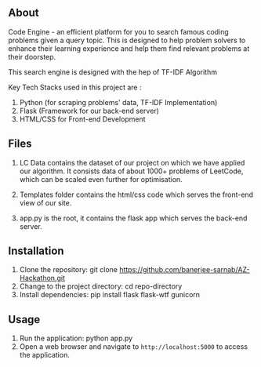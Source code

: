 ## About

Code Engine - an efficient platform for you to search famous coding problems given a query topic. This is designed to help
problem solvers to enhance their learning experience and help them find relevant problems at their doorstep.

This search engine is designed with the hep of TF-IDF Algorithm

Key Tech Stacks used in this project are :
1. Python (for scraping problems' data, TF-IDF Implementation)
2. Flask (Framework for our back-end server)
3. HTML/CSS for Front-end Development

## Files
1. LC Data contains the dataset of our project on which we have applied our algorithm. It consists data of about 1000+
   problems of LeetCode, which can be scaled even further for optimisation.

2. Templates folder contains the html/css code which serves the front-end view of our site.
3. app.py is the root, it contains the flask app which serves the back-end server.

## Installation

1. Clone the repository: git clone https://github.com/banerjee-sarnab/AZ-Hackathon.git
2. Change to the project directory: cd repo-directory
3. Install dependencies: pip install flask flask-wtf gunicorn

## Usage
1. Run the application: python app.py
2. Open a web browser and navigate to `http://localhost:5000` to access the application.
